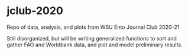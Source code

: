 # jclub-2020
Repo of data, analysis, and plots from WSU Ento Journal Club 2020-21 

Still disorganized, but will be writing generalized functions to sort and gather FAO and Worldbank data, and plot and model preliminary results.


